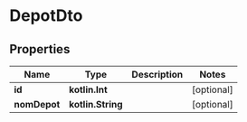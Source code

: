 
# DepotDto

## Properties
Name | Type | Description | Notes
------------ | ------------- | ------------- | -------------
**id** | **kotlin.Int** |  |  [optional]
**nomDepot** | **kotlin.String** |  |  [optional]



